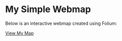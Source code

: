 # My Simple Webmap

Below is an interactive webmap created using Folium:

[View My Map](simple_map.html)
